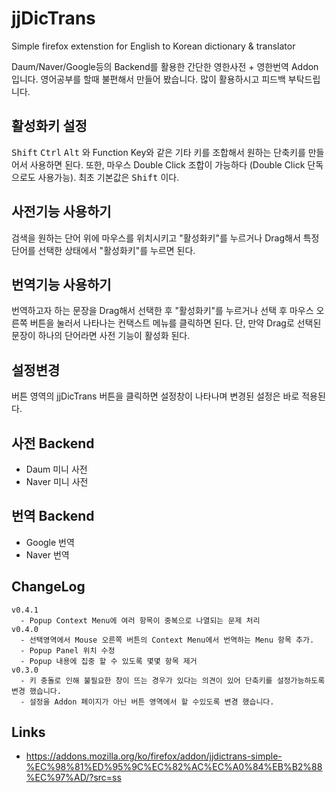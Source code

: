 # jjDicTrans
Simple firefox extenstion for English to Korean dictionary &amp; translator

Daum/Naver/Google등의 Backend를 활용한 간단한 영한사전 + 영한번역 Addon 입니다.
영어공부를 할때 불편해서 만들어 봤습니다. 많이 활용하시고 피드백 부탁드립니다.

## 활성화키 설정
<kbd>Shift</kbd> <kbd>Ctrl</kbd> <kbd>Alt</kbd> 와 Function Key와 같은 기타 키를 조합해서 원하는 단축키를 만들어서 사용하면 된다. 또한, 마우스 Double Click 조합이 가능하다 (Double Click 단독으로도 사용가능). 최초 기본값은 <kbd>Shift</kbd> 이다.

## 사전기능 사용하기
검색을 원하는 단어 위에 마우스를 위치시키고 "활성화키"를 누르거나 Drag해서 특정 단어를 선택한 상태에서  "활성화키"를 누르면 된다.

## 번역기능 사용하기
번역하고자 하는 문장을 Drag해서 선택한 후 "활성화키"를 누르거나 선택 후 마우스 오른쪽 버튼을 눌러서 나타나는 컨택스트 메뉴를 클릭하면 된다. 단, 만약 Drag로 선택된 문장이 하나의 단어라면 사전 기능이 활성화 된다.

## 설정변경
버튼 영역의 jjDicTrans 버튼을 클릭하면 설정창이 나타나며 변경된 설정은 바로 적용된다.

## 사전 Backend
  - Daum 미니 사전
  - Naver 미니 사전

## 번역 Backend
  - Google 번역
  - Naver 번역

## ChangeLog
```
v0.4.1
  - Popup Context Menu에 여러 항목이 중복으로 나열되는 문제 처리
v0.4.0
  - 선택영역에서 Mouse 오른쪽 버튼의 Context Menu에서 번역하는 Menu 항목 추가.
  - Popup Panel 위치 수정
  - Popup 내용에 집중 할 수 있도록 몇몇 항목 제거
v0.3.0
  - 키 충돌로 인해 불필요한 창이 뜨는 경우가 있다는 의견이 있어 단축키를 설정가능하도록 변경 했습니다.
  - 설정을 Addon 페이지가 아닌 버튼 영역에서 할 수있도록 변경 했습니다.
```

## Links
  * https://addons.mozilla.org/ko/firefox/addon/jjdictrans-simple-%EC%98%81%ED%95%9C%EC%82%AC%EC%A0%84%EB%B2%88%EC%97%AD/?src=ss

